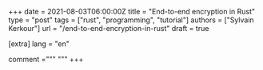 +++
date = 2021-08-03T06:00:00Z
title = "End-to-end encryption in Rust"
type = "post"
tags = ["rust", "programming", "tutorial"]
authors = ["Sylvain Kerkour"]
url = "/end-to-end-encryption-in-rust"
draft = true

[extra]
lang = "en"

comment ="""
"""
+++
